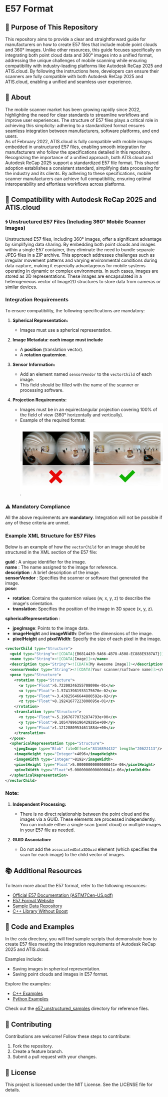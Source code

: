 # E57 Format

## 🎯 Purpose of This Repository
This repository aims to provide a clear and straightforward guide for manufacturers on how to create E57 files that include mobile point clouds and 360° images. Unlike other resources, this guide focuses specifically on integrating both point cloud data and 360° images into a unified format, addressing the unique challenges of mobile scanning while ensuring compatibility with industry-leading platforms like Autodesk ReCap 2025 and ATIS.cloud. By following the instructions here, developers can ensure their scanners are fully compatible with both Autodesk ReCap 2025 and ATIS.cloud, enabling a unified and seamless user experience.

## 📝 About
The mobile scanner market has been growing rapidly since 2022, highlighting the need for clear standards to streamline workflows and improve user experiences. The structure of E57 files plays a critical role in achieving this simplicity: adhering to a standardized format ensures seamless integration between manufacturers, software platforms, and end users.</br>
As of February 2022, ATIS.cloud is fully compatible with mobile images embedded in unstructured E57 files, enabling smooth integration for manufacturers who follow the specifications detailed in this repository.</br>
Recognizing the importance of a unified approach, both ATIS.cloud and Autodesk ReCap 2025  support a standardized E57 file format. This shared adoption establishes a consistent standard, simplifying data processing for the industry and its clients. By adhering to these specifications, mobile scanner manufacturers can achieve full compatibility, ensuring optimal interoperability and effortless workflows across platforms.</br>

## 🤝 Compatibility with Autodesk ReCap 2025 and ATIS.cloud

### 🌀 Unstructured E57 Files (Including 360° Mobile Scanner Images)
Unstructured E57 files, including 360° images, offer a significant advantage by simplifying data sharing. By embedding both point clouds and images within a single E57 container, they eliminate the need to bundle separate JPEG files in a ZIP archive. This approach addresses challenges such as irregular movement patterns and varying environmental conditions during data capture, making it especially advantageous for mobile systems operating in dynamic or complex environments. In such cases, images are stored as 2D representations. These images are encapsulated in a heterogeneous vector of Image2D structures to store data from cameras or similar devices.

### Integration Requirements
To ensure compatibility, the following specifications are mandatory:

1. **Spherical Representation:**
     - Images must use a spherical representation.

2. **Image Metadata: each image must include**
     - A **position** (translation vector).
     - A **rotation quaternion**.

3. **Sensor Information:**
     - Add an element named `sensorVendor` to the `vectorChild` of each image.
     - This field should be filled with the name of the scanner or processing software.

4. **Projection Requirements:**
     - Images must be in an equirectangular projection covering 100% of the field of view (360° horizontally and vertically).
     - Example of the required format: ![equirectangular.png](assets/images/image_compare.png).

### ⚠️ Mandatory Compliance
All the above requirements are **mandatory**. Integration will not be possible if any of these criteria are unmet.

### Example XML Structure for E57 Files
Below is an example of how the `vectorChild` for an image should be structured in the XML section of the E57 file:

**guid**         : A unique identifier for the image.</br>
**name**         : The name assigned to the image for reference.</br>
**description**  : A brief description of the image.</br>
**sensorVendor** : Specifies the scanner or software that generated the image.</br>
**pose**:

* **rotation**: Contains the quaternion values (w, x, y, z) to describe the image's orientation.
* **translation**: Specifies the position of the image in 3D space (x, y, z).

**sphericalRepresentation** :

* **jpegImage**: Points to the image data.
* **imageHeight** and **imageWidth**: Define the dimensions of the image.
* **pixelHeight** and **pixelWidth**: Specify the size of each pixel in the image.

```xml
<vectorChild type="Structure">
  <guid type="String"><![CDATA[{B6814439-9A66-4B78-A508-EC888E9387A7}]]></guid>
  <name type="String"><![CDATA[Image]]></name>
  <description type="String"><![CDATA[My Awesome Image]]></description>
  <sensorVendor type="String"><![CDATA[Your scanner/software name]]></sensorVendor>
  <pose type="Structure">
    <rotation type="Structure">
      <w type="Float">5.72200246355708098e-01</w>
      <x type="Float">-1.57413981933175670e-02</x>
      <y type="Float">-3.43825646644880592e-02</y>
      <z type="Float">8.19241677223808695e-01</z>
    </rotation>
    <translation type="Structure">
      <x type="Float">-5.19676770732874793e+00</x>
      <y type="Float">9.10547896196429285e+00</y>
      <z type="Float">1.12128809534611884e+00</z>
    </translation>
  </pose>
  <sphericalRepresentation type="Structure">
    <jpegImage type="Blob" fileOffset="8316894432" length="20622113"/>
    <imageHeight type="Integer">4096</imageHeight>
    <imageWidth type="Integer">8192</imageWidth>
    <pixelHeight type="Float">5.00000000000000041e-06</pixelHeight>
    <pixelWidth type="Float">5.00000000000000041e-06</pixelWidth>
  </sphericalRepresentation>
</vectorChild>
```

### Note:
1. **Independent Processing:**
   - There is no direct relationship between the point cloud and the images via a GUID. These elements are processed independently. You can include either a single scan (point cloud) or multiple images in your E57 file as needed.

2. **GUID Association:**
   - Do not add the `associatedData3DGuid` element (which specifies the scan for each image) to the child vector of images.

## 📚 Additional Resources
To learn more about the E57 format, refer to the following resources:

- [Official E57 Documentation (ASTM7Cen-US.pdf)](code/docs/ASTM7Cen-US.pdf)
- [E57 Format Website](http://www.libe57.org/index.html)
- [Sample Data Repository](http://www.libe57.org/data.html)
- [C++ Library Without Boost](https://github.com/asmaloney/libE57Format)

## 📂 Code and Examples
In the `code` directory, you will find sample scripts that demonstrate how to create E57 files meeting the integration requirements of Autodesk ReCap 2025 and ATIS.cloud.

Examples include:

* Saving images in spherical representation. 
* Saving point clouds and images in E57 format.

Explore the examples:

- [C++ Examples](code/C++/)
- [Python Examples](code/python/)

Check out the [e57_unstructured_samples](samples) directory for reference files.

## 🤝 Contributing
Contributions are welcome! Follow these steps to contribute:
1. Fork the repository.
2. Create a feature branch.
3. Submit a pull request with your changes.

## 📝 License
This project is licensed under the MIT License. See the LICENSE file for details.